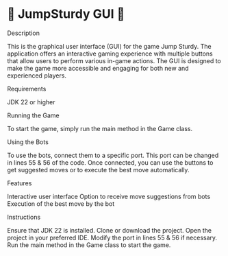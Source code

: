 

# 🌟 JumpSturdy GUI 🌟

Description

This is the graphical user interface (GUI) for the game Jump Sturdy. The application offers an interactive gaming experience with multiple buttons that allow users to perform various in-game actions. The GUI is designed to make the game more accessible and engaging for both new and experienced players.

Requirements

JDK 22 or higher

Running the Game

To start the game, simply run the main method in the Game class.

Using the Bots

To use the bots, connect them to a specific port. This port can be changed in lines 55 & 56 of the code. Once connected, you can use the buttons to get suggested moves or to execute the best move automatically.

Features

Interactive user interface
Option to receive move suggestions from bots
Execution of the best move by the bot

Instructions

Ensure that JDK 22 is installed.
Clone or download the project.
Open the project in your preferred IDE.
Modify the port in lines 55 & 56 if necessary.
Run the main method in the Game class to start the game.
